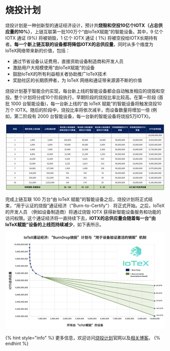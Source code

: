 # 烧投计划

烧投计划是一种创新型的通证经济设计，预计共**烧毁和空投10亿个IOTX（占总供应量的10%）**，上链互联第一批100万个“由IoTeX赋能”的智能设备。其中，9 亿个 IOTX 通证 \(9%\) 将被销毁，1 亿个 IOTX 通证 \( 1%\) 将被空投给IOTX长期持有者。**每一个新上链互联的设备都将降低IOTX的总供应量**，同时从多个维度为IoTeX网络带来新的价值，包括：

* 通过节省设备认证费用，直接资助设备制造商和开发人员
* 激励用户大规模使用“由IoTeX赋能”的设备
* 鼓励IoTeX的所有利益相关者协助推广IoTeX技术
* 奖励社区的长期质押者，为 IoTeX 网络和通证带来源源不断的价值
 

烧投计划基于智能合约实现，每台新上线的智能设备都会自动触发相应的烧毁和空投。整个计划将分成10个阶段执行，早期阶段的烧投比率比较高。在第一阶段 \(首批 1000 台智能设备\)，每一台新上线的“由 IoTeX 赋能”的智能设备将触发烧投10万个 IOTX。随后的阶段中，烧投比率将依次减半，而设备数量将增加一倍 \(例如，第二阶段有 2000 台智能设备，每一台新的智能设备将烧投5万IOTX\)。

![](../.gitbook/assets/quan-bu-shi-ge-jie-duan-xiao-hui-he-kong-tou-iotx-de-bi-li-yi-ji-wang-luo-zhong-zhi-neng-she-bei-de-shu-liang-.png)

完成上链互联 100 万台“由 IoTeX 赋能”的智能设备之后，烧投计划将正式结束，“用于认证的烧毁”通证经济（"Burn-to-Certify"） 将正式开始。之后，IoTeX 的开发人员 （例如设备制造商）将通过烧毁 IOTX 获得新智能设备服务和功能的访问权限。这个通证经济将一直持续下去，**IOTX的总供应量会随着每一台“由IoTeX赋能”设备的上线而持续减少**，如下表所示。

![](../.gitbook/assets/iotex-tong-zheng-jing-ji-burndrop-shao-tou-ji-hua-yu-yong-yu-she-bei-yan-zheng-ji-huo-de-xiao-hui-ji-zhi-.png)

{% hint style="info" %}
更多信息，欢迎访问[烧投计划](https://burndrop.iotex.io/)官网以及[相关博客](https://iotex.medium.com/iotex-tokenomics-burn-drop-to-bootstrap-1-million-iotex-devices-66a43a1a68d7)。
{% endhint %}



